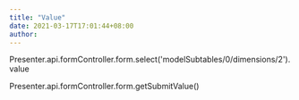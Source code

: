 ```yaml
---
title: "Value"
date: 2021-03-17T17:01:44+08:00
author: 
---
```


Presenter.api.formController.form.select('modelSubtables/0/dimensions/2').value

Presenter.api.formController.form.getSubmitValue()